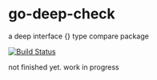# go-deep-check

a deep interface {} type compare package

[![Build Status](https://travis-ci.org/beyazc/go-deep-check.svg?branch=master)](https://travis-ci.org/beyazc/go-deep-check)


not finished yet. work in progress

